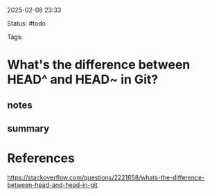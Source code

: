 2025-02-08 23:33

Status: #todo 

Tags: 

# What's the difference between HEAD^ and HEAD~ in Git?
## notes



## summary



# References
https://stackoverflow.com/questions/2221658/whats-the-difference-between-head-and-head-in-git